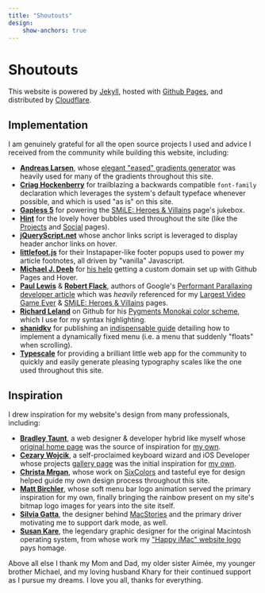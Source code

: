 ```yaml
---
title: "Shoutouts"
design:
    show-anchors: true
---
```


# Shoutouts

This website is powered by [Jekyll](http://jekyllrb.com/), hosted with [Github Pages](https://github.com/Barrowclift/barrowclift.github.io), and distributed by [Cloudflare](https://www.cloudflare.com/).

## Implementation

I am genuinely grateful for all the open source projects I used and advice I received from the community while building this website, including:

* **[Andreas Larsen](https://larsenwork.com/)**, whose [elegant "eased" gradients generator](https://larsenwork.com/easing-gradients/) was heavily used for many of the gradients throughout this site.
* **[Criag Hockenberry](https://furbo.org/2018/03/28/system-fonts-in-css/)** for trailblazing a backwards compatible `font-family` declaration which leverages the system's default typeface whenever possible, and which is used "as is" on this site.
* **[Gapless 5](https://github.com/regosen/Gapless-5)** for powering the [SMiLE: Heroes & Villains](http://localhost:4000/projects/music/smile-heroes-and-villains-mix/) page's jukebox.
* **[Hint](https://github.com/chinchang/hint.css)** for the lovely hover bubbles used throughout the site (like the [Projects](/projects) and [Social](/social) pages).
* **[jQueryScript.net](http://www.jqueryscript.net/other/jQuery-Plugin-To-Add-Unique-Anchor-Links-To-Headlines-anchor-js.html)** whose anchor links script is leveraged to display header anchor links on hover.
* **[littlefoot.js](https://littlefoot.js.org)** for their Instapaper-like footer popups used to power my article footnotes, all driven by "vanilla" Javascript.
* **[Michael J. Deeb](https://michaeljdeeb.com/)** for [his help](http://michaeljdeeb.com/blog/using-a-custom-domain-with-github-pages/) getting a custom domain set up with Github Pages and Hover.
* **[Paul Lewis](https://developers.google.com/web/resources/contributors#paullewis)** & **[Robert Flack](https://developers.google.com/web/resources/contributors#flackr)**, authors of Google's [Performant Parallaxing developer article](https://developers.google.com/web/updates/2016/12/performant-parallaxing) which was *heavily* referenced for my [Largest Video Game Ever](\/projects/code/the-largest-video-game-ever-made/) & [SMiLE: Heroes & Villains](http://localhost:4000/projects/music/smile-heroes-and-villains-mix/) pages.
* **[Richard Leland](https://github.com/richleland)** on Github for his [Pygments Monokai color scheme](https://github.com/richleland/pygments-css/blob/master/monokai.css), which I use for my syntax highlighting.
* **[shanidkv](http://www.shanidkv.com/blogs/shanidkv)** for publishing an [indispensable guide](http://www.shanidkv.com/blog/how-create-fixed-menu-when-scrolling-page) detailing how to implement a dynamically fixed menu (i.e. a menu that suddenly "floats" when scrolling).
* **[Typescale](http://type-scale.com)** for providing a brilliant little web app for the community to quickly and easily generate pleasing typography scales like the one used throughout this site.

## Inspiration

I drew inspiration for my website's design from many professionals, including:

* **[Bradley Taunt](https://bt.ht/)**, a web designer & developer hybrid like myself whose [original home page](https://web.archive.org/web/20200410050054/https://uglyduck.ca/) was the source of inspiration for [my own](/).
* **[Cezary Wojcik](http://cezarywojcik.com/)**, a self-proclaimed keyboard wizard and iOS Developer whose projects [gallery page](http://cezarywojcik.com/gallery) was the initial inspiration for [my own](/projects/).
* **[Christa Mrgan](https://www.antichrista.com/)**, whose work on [SixColors](https://sixcolors.com/about/) and tasteful eye for design helped guide my own design process throughout this site.
* **[Matt Birchler](https://birchtree.me)**, whose soft menu bar logo animation served the primary inspiration for my own, finally bringing the rainbow present on my site's bitmap logo images for years into the site itself.
* **[Silvia Gatta](https://web.archive.org/web/20160302134415/http://www.pixelcave.net/)**, the designer behind [MacStories](https://www.macstories.net/) and the primary driver motivating me to support dark mode, as well.
* **[Susan Kare](http://www.kare.com/portfolio/03_apple_macicons.html)**, the legendary graphic designer for the original Macintosh operating system, from whose work my ["Happy iMac" website logo](/images/share-banner.jpg) pays homage.

Above all else I thank my Mom and Dad, my older sister Aimée, my younger brother Michael, and my loving husband Khary for their continued support as I pursue my dreams. I love you all, thanks for everything.